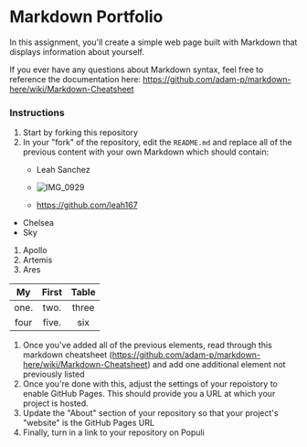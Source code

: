 # Markdown Portfolio

In this assignment, you'll create a simple web page built with Markdown that displays information about yourself.

If you ever have any questions about Markdown syntax, feel free to reference the documentation here: https://github.com/adam-p/markdown-here/wiki/Markdown-Cheatsheet

### Instructions

1. Start by forking this repository
1. In your "fork" of the repository, edit the `README.md` and replace all of the previous content with your own Markdown which should contain:
    * Leah Sanchez
    * ![IMG_0929](https://user-images.githubusercontent.com/98351929/150861969-80faa6e9-72c6-4c94-8b14-c1399800f296.JPG)

    * https://github.com/leah167
 * Chelsea
 * Sky
 1. Apollo
 2. Artemis
 3. Ares

| My   | First   | Table|   
| :----: | :-------: | :----: |
| one. | two.    | three|
| four | five.   | six  |

1. Once you've added all of the previous elements, read through this markdown cheatsheet (https://github.com/adam-p/markdown-here/wiki/Markdown-Cheatsheet) and add one additional element not previously listed
1. Once you're done with this, adjust the settings of your repoistory to enable GitHub Pages. This should provide you a URL at which your project is hosted.
2. Update the "About" section of your repository so that your project's "website" is the GitHub Pages URL
3. Finally, turn in a link to your repository on Populi
